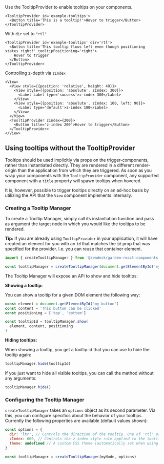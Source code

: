 Use the TooltipProvider to enable tooltips on your components.

```
<TooltipProvider id='example-tooltips'>
  <Button title='This is a tooltip!'>Hover to trigger</Button>
</TooltipProvider>
```

With `dir` set to `"rtl"`

```
<TooltipProvider id='example-tooltips' dir='rtl'>
  <Button title='This tooltip flows left even though positioning states right!' tooltipPositioning='right'>
    Hover to trigger
  </Button>
</TooltipProvider>
```

Controlling z-depth via `zIndex`

```
<View>
  <View style={{position: 'relative', height: 40}}>
    <View style={{position: 'absolute', zIndex: 300}}>
      <Label Label type='success'>z-index 300</Label>
    </View>
    <View style={{position: 'absolute', zIndex: 100, left: 90}}>
      <Label type='default'>z-index 100</Label>
    </View>
  </View>
  <TooltipProvider zIndex={200}>
    <Button title='z-index 200'>Hover to trigger</Button>
  </TooltipProvider>
</View>
```

## Using tooltips without the TooltipProvider

Tooltips should be used implicitly via props on the trigger-components, rather
than instantiated directly. They are rendered in a different render-origin than
the application from which they are triggered. As soon as you wrap your
components with the `TooltipProvider` component, any supported component with a
`title` property will spawn tooltips when hovered.

It is, however, possible to trigger tooltips directly on an ad-hoc basis by
utilizing the API that the `View` component implements internally.

### Creating a Tooltip Manager

To create a Tooltip Manager, simply call its instantiation function and pass as
argument the target node in which you would like the tooltips to be rendered.

**Tip:** If you are already using `TooltipProvider` in your application, it will
have created an element for you with an `id` that matches the `id` prop that was
specified for the provider. I.e. you can reuse that container element.

```javascript
import { createTooltipManager } from '@zendesk/garden-react-components'

const tooltipManager = createTooltipManager(document.getElementById('my-tooltips'))
```

The Tooltip Manager will expose an API to show and hide tooltips:

**Showing a tooltip:**

You can show a tooltip for a given DOM element the following way:

```javascript
const element = document.getElementById('my-button')
const content = 'This button can be clicked'
const positioning = ['top', 'bottom']

const tooltipId = tooltipManager.show(
  element, content, positioning
)
```

**Hiding tooltips:**

When showing a tooltip, you get a tooltip id that you can use to hide the
tooltip again:

```javascript
tooltipManager.hide(tooltipId)
```

If you just want to hide all visible tooltips, you can call the method without any
arguments:

```javascript
tooltipManager.hide()
```

### Configuring the Tooltip Manager

`createTooltipManager` takes an `options` object as its second parameter.
Via this, you can configure specifics about the behavior of your tooltips.
Currently the following properties are available (default values shown):

```javascript
const options = {
  dir: 'ltr', // Controls the direction of the tooltip. One of 'rtl' or 'ltr'.
  zIndex: 600, // Controls the z-index style rule applied to the tooltip container.
  theme: undefined // A custom CSS theme (automatically set when using <ThemeProvider>).
}

const tooltipManager = createTooltipManager(myNode, options)
```
